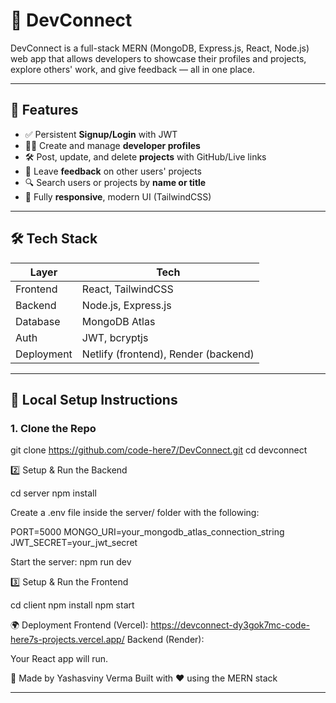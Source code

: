 # 🚀 DevConnect

DevConnect is a full-stack MERN (MongoDB, Express.js, React, Node.js) web app that allows developers to showcase their profiles and projects, explore others' work, and give feedback — all in one place.

---

## 🌟 Features

- ✅ Persistent **Signup/Login** with JWT
- 🧑‍💻 Create and manage **developer profiles**
- 🛠️ Post, update, and delete **projects** with GitHub/Live links
- 💬 Leave **feedback** on other users' projects
- 🔍 Search users or projects by **name or title**
- 📱 Fully **responsive**, modern UI (TailwindCSS)

---

## 🛠️ Tech Stack

| Layer        | Tech                    |
|--------------|--------------------------|
| Frontend     | React, TailwindCSS       |
| Backend      | Node.js, Express.js      |
| Database     | MongoDB Atlas            |
| Auth         | JWT, bcryptjs            |
| Deployment   | Netlify (frontend), Render (backend) |

---

## 🔧 Local Setup Instructions

### 1. Clone the Repo

git clone https://github.com/code-here7/DevConnect.git
cd devconnect

2️⃣ Setup & Run the Backend

cd server
npm install

Create a .env file inside the server/ folder with the following:

PORT=5000
MONGO_URI=your_mongodb_atlas_connection_string
JWT_SECRET=your_jwt_secret


Start the server:
npm run dev

3️⃣ Setup & Run the Frontend

cd client
npm install
npm start

🌍 Deployment
Frontend (Vercel): https://devconnect-dy3gok7mc-code-here7s-projects.vercel.app/
Backend (Render): 

Your React app will run.

🧠 Made by
Yashasviny Verma
Built with ❤️ using the MERN stack

---
